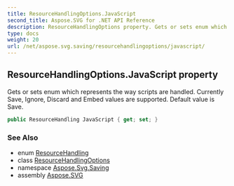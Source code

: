 ```yaml
---
title: ResourceHandlingOptions.JavaScript
second_title: Aspose.SVG for .NET API Reference
description: ResourceHandlingOptions property. Gets or sets enum which represents the way scripts are handled. Currently Save Ignore Discard and Embed values are supported. Default value is Save
type: docs
weight: 20
url: /net/aspose.svg.saving/resourcehandlingoptions/javascript/
---
```

## ResourceHandlingOptions.JavaScript property

Gets or sets enum which represents the way scripts are handled. Currently Save, Ignore, Discard and Embed values are supported. Default value is Save.

```csharp
public ResourceHandling JavaScript { get; set; }
```

### See Also

* enum [ResourceHandling](../../resourcehandling/)
* class [ResourceHandlingOptions](../)
* namespace [Aspose.Svg.Saving](../../resourcehandlingoptions/)
* assembly [Aspose.SVG](../../../)
